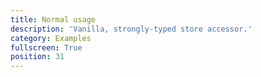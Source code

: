 ```yaml
---
title: Normal usage
description: 'Vanilla, strongly-typed store accessor.'
category: Examples
fullscreen: True
position: 31
---
```


<code-sandbox src="https://codesandbox.io/s/github/danielroe/nuxt-typed-vuex/tree/master/examples/nuxt?from-embed"></code-sandbox>
